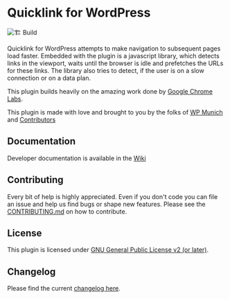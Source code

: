 # Quicklink for WordPress

![🏗 Build](https://github.com/luehrsenheinrich/wp-quicklink/workflows/%F0%9F%8F%97%20Build/badge.svg)

Quicklink for WordPress attempts to make navigation to subsequent pages load faster. Embedded with the plugin is a javascript library, which detects links in the viewport, waits until the browser is idle and prefetches the URLs for these links. The library also tries to detect, if the user is on a slow connection or on a data plan.

This plugin builds heavily on the amazing work done by [Google Chrome Labs](https://github.com/GoogleChromeLabs/quicklink).

This plugin is made with love and brought to you by the folks of [WP Munich](http://www.wp-munich.de) and [Contributors](https://github.com/luehrsenheinrich/wp-quicklink/graphs/contributors)

## Documentation

Developer documentation is available in the [Wiki](https://github.com/luehrsenheinrich/quicklink/wiki)

## Contributing

Every bit of help is highly appreciated. Even if you don't code you can file an issue and help us find bugs or shape new features. Please see the [CONTRIBUTING.md](./CONTRIBUTING.md) on how to contribute.

## License

This plugin is licensed under [GNU General Public License v2 (or later)](./LICENSE.md).

## Changelog

Please find the current [changelog here](./CHANGELOG.md).
